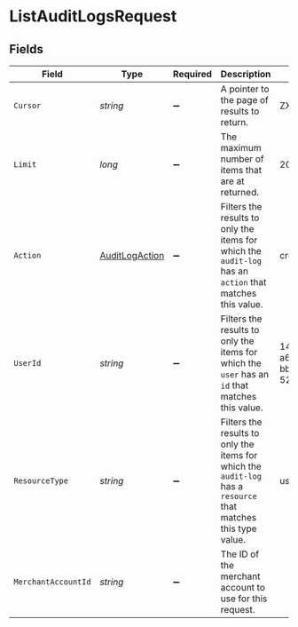 # ListAuditLogsRequest


## Fields

| Field                                                                                                          | Type                                                                                                           | Required                                                                                                       | Description                                                                                                    | Example                                                                                                        |
| -------------------------------------------------------------------------------------------------------------- | -------------------------------------------------------------------------------------------------------------- | -------------------------------------------------------------------------------------------------------------- | -------------------------------------------------------------------------------------------------------------- | -------------------------------------------------------------------------------------------------------------- |
| `Cursor`                                                                                                       | *string*                                                                                                       | :heavy_minus_sign:                                                                                             | A pointer to the page of results to return.                                                                    | ZXhhbXBsZTE                                                                                                    |
| `Limit`                                                                                                        | *long*                                                                                                         | :heavy_minus_sign:                                                                                             | The maximum number of items that are at returned.                                                              | 20                                                                                                             |
| `Action`                                                                                                       | [AuditLogAction](../../Models/Components/AuditLogAction.md)                                                    | :heavy_minus_sign:                                                                                             | Filters the results to only the items for which the `audit-log` has an `action` that matches this value.       | created                                                                                                        |
| `UserId`                                                                                                       | *string*                                                                                                       | :heavy_minus_sign:                                                                                             | Filters the results to only the items for which the `user` has an `id` that matches this value.                | 14b7b8c5-a6ba-4fb6-bbab-52d43c7f37ef                                                                           |
| `ResourceType`                                                                                                 | *string*                                                                                                       | :heavy_minus_sign:                                                                                             | Filters the results to only the items for which the `audit-log` has a `resource` that matches this type value. | user                                                                                                           |
| `MerchantAccountId`                                                                                            | *string*                                                                                                       | :heavy_minus_sign:                                                                                             | The ID of the merchant account to use for this request.                                                        |                                                                                                                |